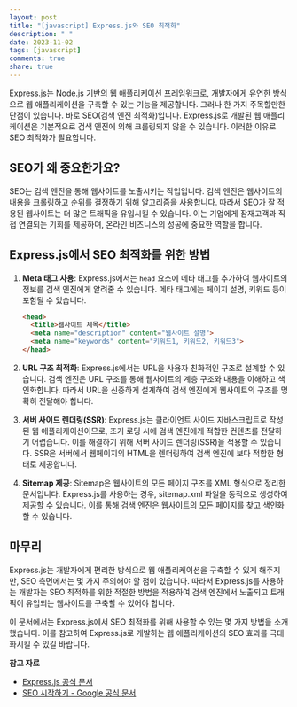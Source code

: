 ```yaml
---
layout: post
title: "[javascript] Express.js와 SEO 최적화"
description: " "
date: 2023-11-02
tags: [javascript]
comments: true
share: true
---
```


Express.js는 Node.js 기반의 웹 애플리케이션 프레임워크로, 개발자에게 유연한 방식으로 웹 애플리케이션을 구축할 수 있는 기능을 제공합니다. 그러나 한 가지 주목할만한 단점이 있습니다. 바로 SEO(검색 엔진 최적화)입니다. Express.js로 개발된 웹 애플리케이션은 기본적으로 검색 엔진에 의해 크롤링되지 않을 수 있습니다. 이러한 이유로 SEO 최적화가 필요합니다.

## SEO가 왜 중요한가요?

SEO는 검색 엔진을 통해 웹사이트를 노출시키는 작업입니다. 검색 엔진은 웹사이트의 내용을 크롤링하고 순위를 결정하기 위해 알고리즘을 사용합니다. 따라서 SEO가 잘 적용된 웹사이트는 더 많은 트래픽을 유입시킬 수 있습니다. 이는 기업에게 잠재고객과 직접 연결되는 기회를 제공하며, 온라인 비즈니스의 성공에 중요한 역할을 합니다.

## Express.js에서 SEO 최적화를 위한 방법

1. **Meta 태그 사용**: Express.js에서는 `head` 요소에 메타 태그를 추가하여 웹사이트의 정보를 검색 엔진에게 알려줄 수 있습니다. 메타 태그에는 페이지 설명, 키워드 등이 포함될 수 있습니다.

   ```html
   <head>
     <title>웹사이트 제목</title>
     <meta name="description" content="웹사이트 설명">
     <meta name="keywords" content="키워드1, 키워드2, 키워드3">
   </head>
   ```

2. **URL 구조 최적화**: Express.js에서는 URL을 사용자 친화적인 구조로 설계할 수 있습니다. 검색 엔진은 URL 구조를 통해 웹사이트의 계층 구조와 내용을 이해하고 색인화합니다. 따라서 URL을 신중하게 설계하여 검색 엔진에게 웹사이트의 구조를 명확히 전달해야 합니다.

3. **서버 사이드 렌더링(SSR)**: Express.js는 클라이언트 사이드 자바스크립트로 작성된 웹 애플리케이션이므로, 초기 로딩 시에 검색 엔진에게 적합한 컨텐츠를 전달하기 어렵습니다. 이를 해결하기 위해 서버 사이드 렌더링(SSR)을 적용할 수 있습니다. SSR은 서버에서 웹페이지의 HTML을 렌더링하여 검색 엔진에 보다 적합한 형태로 제공합니다.

4. **Sitemap 제공**: Sitemap은 웹사이트의 모든 페이지 구조를 XML 형식으로 정리한 문서입니다. Express.js를 사용하는 경우, sitemap.xml 파일을 동적으로 생성하여 제공할 수 있습니다. 이를 통해 검색 엔진은 웹사이트의 모든 페이지를 찾고 색인화할 수 있습니다.

## 마무리

Express.js는 개발자에게 편리한 방식으로 웹 애플리케이션을 구축할 수 있게 해주지만, SEO 측면에서는 몇 가지 주의해야 할 점이 있습니다. 따라서 Express.js를 사용하는 개발자는 SEO 최적화를 위한 적절한 방법을 적용하여 검색 엔진에서 노출되고 트래픽이 유입되는 웹사이트를 구축할 수 있어야 합니다.

이 문서에서는 Express.js에서 SEO 최적화를 위해 사용할 수 있는 몇 가지 방법을 소개했습니다. 이를 참고하여 Express.js로 개발하는 웹 애플리케이션의 SEO 효과를 극대화시킬 수 있길 바랍니다.

**참고 자료**

- [Express.js 공식 문서](https://expressjs.com/)
- [SEO 시작하기 - Google 공식 문서](https://developers.google.com/search/docs/beginner/seo-starter-guide)